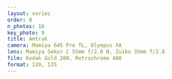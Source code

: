 ```yaml
---
layout: series
order: 0
n_photos: 10
key_photo: 9
title: Amtrak
camera: Mamiya 645 Pro TL, Olympus XA
lens: Mamiya Sekor C 55mm f/2.8 N, Zuiko 35mm f/2.8
film: Kodak Gold 200, Retrochrome 400
format: 120, 135
---
```

